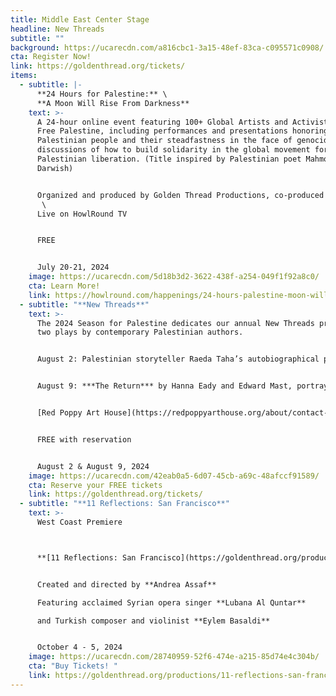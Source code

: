 ```yaml
---
title: Middle East Center Stage
headline: New Threads
subtitle: ""
background: https://ucarecdn.com/a816cbc1-3a15-48ef-83ca-c095571c0908/
cta: Register Now!
link: https://goldenthread.org/tickets/
items:
  - subtitle: |-
      **24 Hours for Palestine:** \
      **A Moon Will Rise From Darkness**
    text: >-
      A 24-hour online event featuring 100+ Global Artists and Activists for a
      Free Palestine, including performances and presentations honoring the
      Palestinian people and their steadfastness in the face of genocide, and
      discussions of how to build solidarity in the global movement for
      Palestinian liberation. (Title inspired by Palestinian poet Mahmoud
      Darwish) 


      Organized and produced by Golden Thread Productions, co-produced with Art2Action and in partnership with the MENA Theatre-Makers Alliance (MENATMA), Ashtar Theatre, The Freedom Theatre, Zoukak Theatre Company, Noor Theatre, Donkeysaddle Projects, Dunya Productions; and hosted by HowlRound Theatre Commons. \
       \
      Live on HowlRound TV 


      FREE 


      July 20-21, 2024
    image: https://ucarecdn.com/5d18b3d2-3622-438f-a254-049f1f92a8c0/
    cta: Learn More!
    link: https://howlround.com/happenings/24-hours-palestine-moon-will-rise-darkness
  - subtitle: "**New Threads**"
    text: >-
      The 2024 Season for Palestine dedicates our annual New Threads program to
      two plays by contemporary Palestinian authors. 


      August 2: Palestinian storyteller Raeda Taha’s autobiographical play ***Where can I find someone like you, Ali?*** is an epic narrative that delves into the complexities of loss, grief, and the enduring impact of political conflict. 


      August 9: ***The Return*** by Hanna Eady and Edward Mast, portrays a fateful meeting between a Palestinian and an Israeli in an auto-body shop. Both of their lives will be forever changed by the realities that surround them. 


      [Red Poppy Art House](https://redpoppyarthouse.org/about/contact-hours-location/), 2698 Folsom St, San Francisco, CA 94110 


      FREE with reservation 


      August 2 & August 9, 2024
    image: https://ucarecdn.com/42eab0a5-6d07-45cb-a69c-48afccf91589/
    cta: Reserve your FREE tickets
    link: https://goldenthread.org/tickets/
  - subtitle: "**11 Reflections: San Francisco**"
    text: >-
      West Coast Premiere  



      **[11 Reflections: San Francisco](https://goldenthread.org/productions/11-reflections-san-francisco/)** is part of a new national series of performance works, **Eleven Reflections on the Nation**, devised by **Andrea Assaf**. The project draws on her seminal work, **Eleven Reflections on September**, an episodic, multimedia performance on Arab American identity, Wars on/of Terror, and “the constant, quiet rain of death / amidst beauty” in a post-9/11 world. In each participating city, the project engages local artists and community members who have been affected by post-9/11 policies to contribute their stories, illuminating our collective experiences since 2001—from the fall of the Twin Towers, to the U.S. wars on Iraq and Afghanistan, to the Muslim Ban, and now to the funding of genocide in Palestine. 


      Created and directed by **Andrea Assaf**

      Featuring acclaimed Syrian opera singer **Lubana Al Quntar**

      and Turkish composer and violinist **Eylem Basaldi** 


      October 4 - 5, 2024
    image: https://ucarecdn.com/28740959-52f6-474e-a215-85d74e4c304b/
    cta: "Buy Tickets! "
    link: https://goldenthread.org/productions/11-reflections-san-francisco/
---
```

